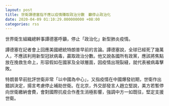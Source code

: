```yaml
---
layout: post
title: 世衛譚德塞指不應以疫情賺取政治分數　籲停止政治化　
date: 2020-04-09 01:10:29.000000000 +08:00
categories: rss
---
```


世界衛生組織總幹事譚德塞呼籲，停止「政治化」新型肺炎疫情。

譚德塞在記者會上回應美國總統特朗普早前的言論。譚德塞說，全球已經死了幾萬人，不應該利用新型冠狀病毒，贏取政治分數。他又說各國所有政黨，應該將焦點放在挽救生命上，形容假如在國家及全球層面，因疫情出現裂縫，就代表被病毒擊敗。

特朗普早前批評世衛非常「以中國為中心」，又指疫情在中國爆發初期，世衛作出錯誤決定，揚言考慮停止補助世衛。在北京，外交部發言人趙立堅說，美方若暫停向世衛繳納會費，會對國際抗疫合作產生消極影響，強調中方一如既往，堅定支援世衛。
